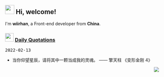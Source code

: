 <h2> <img src="https://emojis.slackmojis.com/emojis/images/1577982316/7421/typingcat.gif?1577982316" width="30" /> Hi, welcome! </h2>

I'm **wiirhan**, a Front-end developer from **China**.

<h3> <img src="https://emojis.slackmojis.com/emojis/images/1621024394/39092/cat-roll.gif?1621024394" width="28" /> <a href="https://github.com/xrkffgg/xrkffgg/blob/master/quotations.md"> Daily Quotations</a></h3>

<kbd>2022-02-13</kbd>

- 当你仰望星辰，请将其中一颗当成我的灵魂。 —— 擎天柱 《变形金刚 4》

<!-- Randomly taken from quotations.md -->

<p align="right">
<img src="https://visitor-badge.glitch.me/badge?page_id=wiirhan.wiirhan" />
</p>
